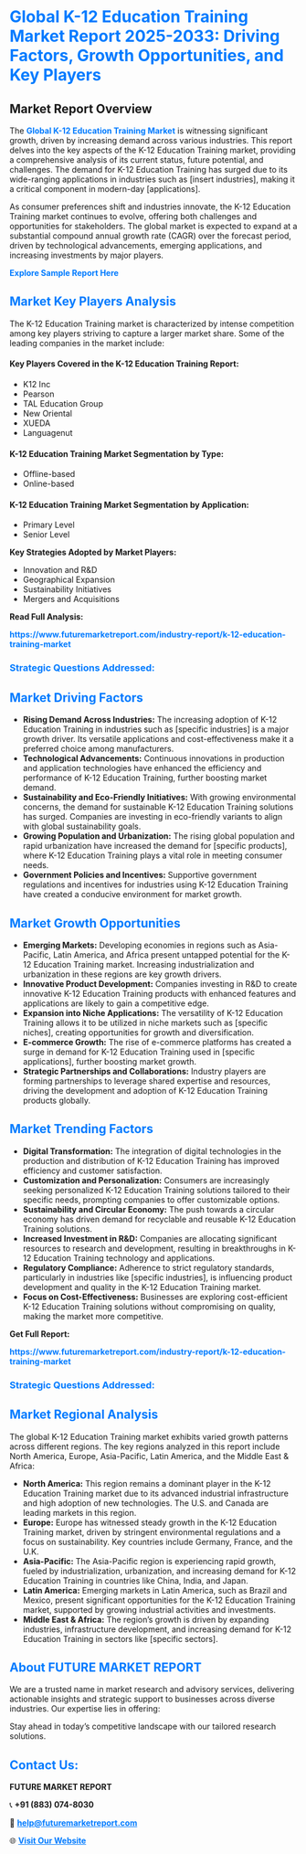 <h1 style="color: #007BFF;">Global K-12 Education Training Market Report 2025-2033: Driving Factors, Growth Opportunities, and Key Players</h1>

<section id="overview">
<h2>Market Report Overview</h2>
<p>The <a href="https://www.futuremarketreport.com/industry-report/k-12-education-training-market" style="color: #007BFF; text-decoration: none;"><strong>Global K-12 Education Training Market</strong></a> is witnessing significant growth, driven by increasing demand across various industries. This report delves into the key aspects of the K-12 Education Training market, providing a comprehensive analysis of its current status, future potential, and challenges. The demand for K-12 Education Training has surged due to its wide-ranging applications in industries such as [insert industries], making it a critical component in modern-day [applications].</p>
<p>As consumer preferences shift and industries innovate, the K-12 Education Training market continues to evolve, offering both challenges and opportunities for stakeholders. The global market is expected to expand at a substantial compound annual growth rate (CAGR) over the forecast period, driven by technological advancements, emerging applications, and increasing investments by major players.</p>
</section>

<section id="overview">
<p><a href="https://www.futuremarketreport.com/request-sample/reportId=61014" style="color: #007BFF; text-decoration: none;"><strong>Explore Sample Report Here</strong></a></p>
</section>

<section id="key-players">
<h2 style="color: #007BFF;">Market Key Players Analysis</h2>
<p>The K-12 Education Training market is characterized by intense competition among key players striving to capture a larger market share. Some of the leading companies in the market include:</p>
<h4>Key Players Covered in the K-12 Education Training Report:</h4>
<ul><li>K12 Inc</li><li>Pearson</li><li>TAL Education Group</li><li>New Oriental</li><li>XUEDA</li><li>Languagenut</li></ul>
<h4>K-12 Education Training Market Segmentation by Type:</h4>
<ul><li>Offline-based</li><li>Online-based</li></ul>

<h4>K-12 Education Training Market Segmentation by Application:</h4>
<ul><li>Primary Level</li><li>Senior Level</li></ul>
<p><strong>Key Strategies Adopted by Market Players:</strong></p>
<ul>
<li>Innovation and R&D</li>
<li>Geographical Expansion</li>
<li>Sustainability Initiatives</li>
<li>Mergers and Acquisitions</li>
</ul>
</section>

<section>
<p><strong>Read Full Analysis: </strong></p><a href="https://www.futuremarketreport.com/industry-report/k-12-education-training-market" style="color: #007BFF; text-decoration: none;"><strong>https://www.futuremarketreport.com/industry-report/k-12-education-training-market</strong></a>
<h3 style="color: #007BFF;">Strategic Questions Addressed:</h3>
</section>

<section id="driving-factors">
<h2 style="color: #007BFF;">Market Driving Factors</h2>
<ul>
<li><strong>Rising Demand Across Industries:</strong> The increasing adoption of K-12 Education Training in industries such as [specific industries] is a major growth driver. Its versatile applications and cost-effectiveness make it a preferred choice among manufacturers.</li>
<li><strong>Technological Advancements:</strong> Continuous innovations in production and application technologies have enhanced the efficiency and performance of K-12 Education Training, further boosting market demand.</li>
<li><strong>Sustainability and Eco-Friendly Initiatives:</strong> With growing environmental concerns, the demand for sustainable K-12 Education Training solutions has surged. Companies are investing in eco-friendly variants to align with global sustainability goals.</li>
<li><strong>Growing Population and Urbanization:</strong> The rising global population and rapid urbanization have increased the demand for [specific products], where K-12 Education Training plays a vital role in meeting consumer needs.</li>
<li><strong>Government Policies and Incentives:</strong> Supportive government regulations and incentives for industries using K-12 Education Training have created a conducive environment for market growth.</li>
</ul>
</section>

<section id="growth-opportunities">
<h2 style="color: #007BFF;">Market Growth Opportunities</h2>
<ul>
<li><strong>Emerging Markets:</strong> Developing economies in regions such as Asia-Pacific, Latin America, and Africa present untapped potential for the K-12 Education Training market. Increasing industrialization and urbanization in these regions are key growth drivers.</li>
<li><strong>Innovative Product Development:</strong> Companies investing in R&D to create innovative K-12 Education Training products with enhanced features and applications are likely to gain a competitive edge.</li>
<li><strong>Expansion into Niche Applications:</strong> The versatility of K-12 Education Training allows it to be utilized in niche markets such as [specific niches], creating opportunities for growth and diversification.</li>
<li><strong>E-commerce Growth:</strong> The rise of e-commerce platforms has created a surge in demand for K-12 Education Training used in [specific applications], further boosting market growth.</li>
<li><strong>Strategic Partnerships and Collaborations:</strong> Industry players are forming partnerships to leverage shared expertise and resources, driving the development and adoption of K-12 Education Training products globally.</li>
</ul>
</section>

<section id="trending-factors">
<h2 style="color: #007BFF;">Market Trending Factors</h2>
<ul>
<li><strong>Digital Transformation:</strong> The integration of digital technologies in the production and distribution of K-12 Education Training has improved efficiency and customer satisfaction.</li>
<li><strong>Customization and Personalization:</strong> Consumers are increasingly seeking personalized K-12 Education Training solutions tailored to their specific needs, prompting companies to offer customizable options.</li>
<li><strong>Sustainability and Circular Economy:</strong> The push towards a circular economy has driven demand for recyclable and reusable K-12 Education Training solutions.</li>
<li><strong>Increased Investment in R&D:</strong> Companies are allocating significant resources to research and development, resulting in breakthroughs in K-12 Education Training technology and applications.</li>
<li><strong>Regulatory Compliance:</strong> Adherence to strict regulatory standards, particularly in industries like [specific industries], is influencing product development and quality in the K-12 Education Training market.</li>
<li><strong>Focus on Cost-Effectiveness:</strong> Businesses are exploring cost-efficient K-12 Education Training solutions without compromising on quality, making the market more competitive.</li>
</ul>
</section>

<section>
<p><strong>Get Full Report: </strong></p><a href="https://www.futuremarketreport.com/industry-report/k-12-education-training-market" style="color: #007BFF; text-decoration: none;"><strong>https://www.futuremarketreport.com/industry-report/k-12-education-training-market</strong></a>
<h3 style="color: #007BFF;">Strategic Questions Addressed:</h3>
</section>


<section id="regional-analysis">
<h2 style="color: #007BFF;">Market Regional Analysis</h2>
<p>The global K-12 Education Training market exhibits varied growth patterns across different regions. The key regions analyzed in this report include North America, Europe, Asia-Pacific, Latin America, and the Middle East & Africa:</p>
<ul>
<li><strong>North America:</strong> This region remains a dominant player in the K-12 Education Training market due to its advanced industrial infrastructure and high adoption of new technologies. The U.S. and Canada are leading markets in this region.</li>
<li><strong>Europe:</strong> Europe has witnessed steady growth in the K-12 Education Training market, driven by stringent environmental regulations and a focus on sustainability. Key countries include Germany, France, and the U.K.</li>
<li><strong>Asia-Pacific:</strong> The Asia-Pacific region is experiencing rapid growth, fueled by industrialization, urbanization, and increasing demand for K-12 Education Training in countries like China, India, and Japan.</li>
<li><strong>Latin America:</strong> Emerging markets in Latin America, such as Brazil and Mexico, present significant opportunities for the K-12 Education Training market, supported by growing industrial activities and investments.</li>
<li><strong>Middle East & Africa:</strong> The region’s growth is driven by expanding industries, infrastructure development, and increasing demand for K-12 Education Training in sectors like [specific sectors].</li>
</ul>
</section>

<footer>
<h2 style="color: #007BFF;">About FUTURE MARKET REPORT</h2>
<p>We are a trusted name in market research and advisory services, delivering actionable insights and strategic support to businesses across diverse industries. Our expertise lies in offering:</p>

<p>Stay ahead in today’s competitive landscape with our tailored research solutions.</p>

<h2 style="color: #007BFF;">Contact Us:</h2>
<p><strong>FUTURE MARKET REPORT</strong></p>
<p>📞 <strong>+91 (883) 074-8030</strong></p>
<p>📧 <strong><a href="mailto:help@futuremarketreport.com" style="color: #007BFF;">help@futuremarketreport.com</a></strong></p>
<p>🌐 <strong><a href="https://www.futuremarketreport.com/" style="color: #007BFF;">Visit Our Website</a></strong></p>
</footer>